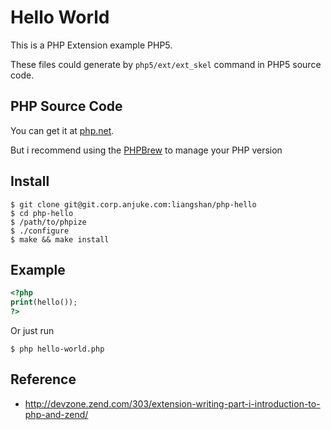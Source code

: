 Hello World
===========

This is a PHP Extension example PHP5.

These files could generate by `php5/ext/ext_skel` command in PHP5 source code.

## PHP Source Code

You can get it at [php.net](http://php.net/downloads.php).

But i recommend using the [PHPBrew](https://github.com/c9s/phpbrew) to manage your PHP version

## Install

```
$ git clone git@git.corp.anjuke.com:liangshan/php-hello
$ cd php-hello
$ /path/to/phpize
$ ./configure
$ make && make install
```

## Example

```php
<?php
print(hello());
?>
```

Or just run

```
$ php hello-world.php
```

## Reference

* http://devzone.zend.com/303/extension-writing-part-i-introduction-to-php-and-zend/